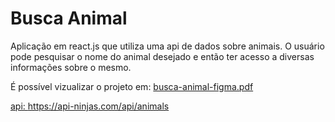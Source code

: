# Busca Animal

<p> Aplicação em react.js que utiliza uma api de dados sobre animais. O usuário pode pesquisar o nome do animal desejado e então ter acesso a diversas informações sobre o mesmo.</p>
<p>É possível vizualizar o projeto em:  
  <a href="https://github.com/Louisii/busca-animal/blob/main/busca-animal-figma.pdf">
    busca-animal-figma.pdf
  </a>
</p>

<a href="https://api-ninjas.com/api/animals">api: https://api-ninjas.com/api/animals</a>
